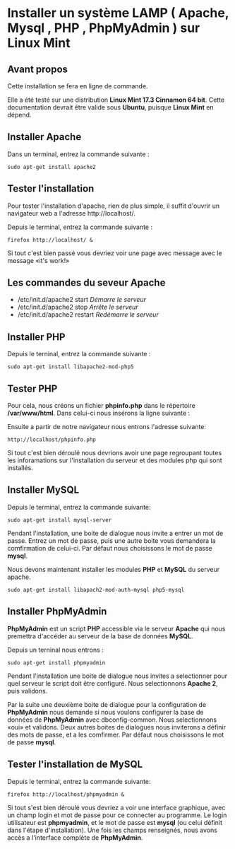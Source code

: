 # Installer un système LAMP ( Apache, Mysql , PHP , PhpMyAdmin ) sur Linux Mint

## Avant propos

Cette installation se fera en ligne de commande.

Elle a été testé sur une distribution **Linux Mint 17.3 Cinnamon 64 bit**. Cette documentation devrait être valide sous **Ubuntu**, puisque **Linux Mint** en dépend.

## Installer Apache

Dans un terminal, entrez la commande suivante :

    sudo apt-get install apache2

## Tester l'installation

Pour tester l'installation d'apache, rien de plus simple, il suffit d'ouvrir un navigateur web a l'adresse http://localhost/. 

Depuis le terminal, entrez la commande suivante :

    firefox http://localhost/ &

Si tout c'est bien passé vous devriez voir une page avec message avec le message «it's work!»

## Les commandes du seveur Apache

* /etc/init.d/apache2 start   *Démarre le serveur*
* /etc/init.d/apache2 stop    *Arrête le serveur*
* /etc/init.d/apache2 restart *Redémarre le serveur*

## Installer PHP

Depuis le terninal, entrez la commande suivante :

    sudo apt-get install libapache2-mod-php5

## Tester PHP

Pour cela, nous créons un fichier **phpinfo.php** dans le répertoire **/var/www/html**.
Dans celui-ci nous insérons la ligne suivante :

<?php phpinfo(); ?>

Ensuite a partir de notre navigateur nous entrons l'adresse suivante:

    http://localhost/phpinfo.php

Si tout c'est bien déroulé nous devrions avoir une page regroupant toutes les inforamations sur l'installation du serveur et des modules php qui sont installés.

## Installer MySQL

Depuis le terminal, entrez la commande suivante:

    sudo apt-get install mysql-server

Pendant l'installation, une boite de dialogue nous invite a entrer un mot de passe.
Entrez un mot de passe, puis une autre boite vous demandera la comfirmation de celui-ci.
Par défaut nous choisissons le mot de passe **mysql**.

Nous devons maintenant installer les modules **PHP** et **MySQL** du serveur apache.

    sudo apt-get install libapach2-mod-auth-mysql php5-mysql

## Installer PhpMyAdmin

**PhpMyAdmin** est un script **PHP** accessible via le serveur **Apache** qui nous premettra d'accéder au serveur de la base de données **MySQL**.

Depuis un terninal nous entrons :

    sudo apt-get install phpmyadmin

Pendant l'installation une boite de dialogue nous invites a selectionner pour quel serveur le script doit être configuré. Nous selectionnons **Apache 2**, puis validons.

Par la suite une deuxième boite de dialogue pour la configuration de **PhpMyAdmin** nous demande si nous voulons configurer la base de données de **PhpMyAdmin** avec dbconfig-common. 
Nous selectionnons «oui» et validons.
Deux autres boites de dialogues nous inviterons a définir des mots de passe, et a les comfirmer. Par défaut nous choisissons le mot de passe **mysql**.

## Tester l'installation de MySQL

Depuis le terminal, entrez la commande suivante:

    firefox http://localhost/phpmyadmin &

Si tout s'est bien déroulé vous devriez a voir une interface graphique, avec un champ login et mot de passe pour ce connecter au programme.
Le login utilisateur est **phpmyadmin**, et le mot de passe est **mysql** (ou celui définit dans l'étape d'installation). Une fois les champs renseignés, nous avons accès a l'interface complète de **PhpMyAdmin**.

